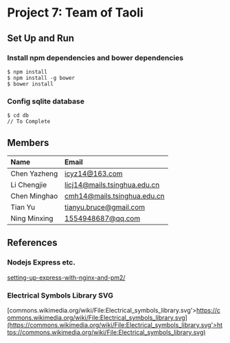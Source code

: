 # Project 7: Team of Taoli

## Set Up and Run
### Install npm dependencies and bower dependencies
```
$ npm install
$ npm install -g bower
$ bower install
```
### Config sqlite database
```
$ cd db
// To Complete
```

## Members
| Name         | Email        
|:------------ |:------------
| Chen Yazheng |icyz14@163.com
| Li Chengjie  |licj14@mails.tsinghua.edu.cn
| Chen Minghao |cmh14@mails.tsinghua.edu.cn
| Tian Yu      |tianyu.bruce@gmail.com
| Ning Minxing |1554948687@qq.com

## References
### Nodejs Express etc.
[setting-up-express-with-nginx-and-pm2/](http://blog.danyll.com/setting-up-express-with-nginx-and-pm2/)

### Electrical Symbols Library SVG
[commons.wikimedia.org/wiki/File:Electrical_symbols_library.svg'>https://commons.wikimedia.org/wiki/File:Electrical_symbols_library.svg](https://commons.wikimedia.org/wiki/File:Electrical_symbols_library.svg'>https://commons.wikimedia.org/wiki/File:Electrical_symbols_library.svg)</br>